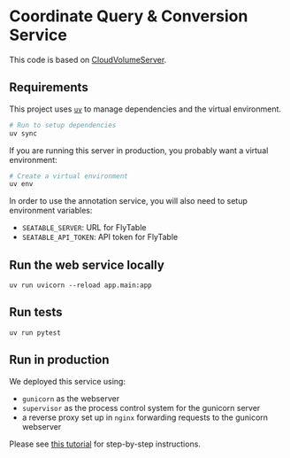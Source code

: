 # Coordinate Query & Conversion Service

This code is based on [CloudVolumeServer](https://github.com/flyconnectome/CloudVolumeServer).

## Requirements

This project uses [`uv`](https://github.com/astral-sh/uv) to manage dependencies and the virtual environment.

```bash
# Run to setup dependencies
uv sync
```

If you are running this server in production, you probably want a virtual environment:

```bash
# Create a virtual environment
uv env
```

In order to use the annotation service, you will also need to setup environment variables:
- `SEATABLE_SERVER`: URL for FlyTable
- `SEATABLE_API_TOKEN`: API token for FlyTable

## Run the web service locally
```uv run uvicorn --reload app.main:app```

## Run tests
```uv run pytest```

## Run in production

We deployed this service using:

- `gunicorn` as the webserver
- `supervisor` as the process control system for the gunicorn server
- a reverse proxy set up in `nginx` forwarding requests to the gunicorn webserver

Please see [this tutorial](https://dylancastillo.co/posts/fastapi-nginx-gunicorn.html) for step-by-step instructions.
